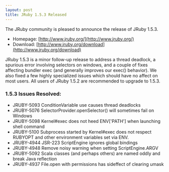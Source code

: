 ```yaml
---
layout: post
title: JRuby 1.5.3 Released
---
```

The JRuby community is pleased to announce the release of JRuby 1.5.3.

- Homepage: [http://www.jruby.org/](http://www.jruby.org/)
- Download: [http://www.jruby.org/download](http://www.jruby.org/download)

JRuby 1.5.3 is a minor follow-up release to address a thread deadlock, a spurious error involving selectors on windows, and a couple of fixes affecting bundler exec (and generally improves our exec() behavior).  We also fixed a few highly specialized issues which should have no affect on most users.  All users of JRuby 1.5.2 are recommended to upgrade to 1.5.3.

### 1.5.3 Issues Resolved:

- JRUBY-5093 ConditionVariable use causes thread deadlocks	
- JRUBY-5076 SelectorProvider.openSelector() will sometimes fail on Windows
- JRUBY-5098 Kernel#exec does not heed ENV['PATH'] when launching shell command
- JRUBY-5100 Subprocess started by Kernel#exec does not respect RUBYOPT and other environment variables set via ENV.
- JRUBY-4944 JSR-223 ScriptEngine ignores global bindings
- JRUBY-4948 Remove noisy warning when setting ScriptEngine.ARGV
- JRUBY-5092 Scala classes (and perhaps others) are named oddly and break Java reflection
- JRUBY-4937 File.open with permissions has sideffect of clearing umask
